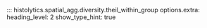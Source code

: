 ::: histolytics.spatial_agg.diversity.theil_within_group
    options.extra:
      heading_level: 2
      show_type_hint: true
